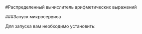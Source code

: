 #Распределенный вычислитель арифметических выражений

###Запуск микросервиса

Для запуска вам необходимо установить: 